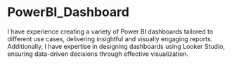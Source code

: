 # PowerBI_Dashboard
I have experience creating a variety of Power BI dashboards tailored to different use cases, delivering insightful and visually engaging reports. Additionally, I have expertise in designing dashboards using Looker Studio, ensuring data-driven decisions through effective visualization.
